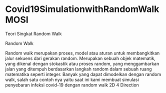 # Covid19SimulationwithRandomWalkMOSI
Teori Singkat Random Walk

Random Walk

Random walk merupakan proses, model atau aturan untuk membangkitkan jalur sekuens dari gerakan random.
Merupakan sebuah objek matematik, yang dikenal dengan stokastik atau proses random, yang menggambarkan
jalan yang ditempuh berdasarkan langkah random dalam sebuah ruang matematika seperti integer.
Banyak yang dapat dimodelkan dengan random walk, salah satu contoh nya yaitu saat ini kami membuat
simulasi penyebaran infeksi covid-19 dengan random walk 2D 4 Direction 
